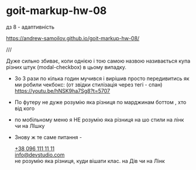 # goit-markup-hw-08

дз 8 - адаптивність

https://andrew-samoilov.github.io/goit-markup-hw-08/

///

Дуже сильно збиває, коли однією і тою самою назвою називається купа різних штук (modal-checkbox) в цьому випадку.

- Зо 3 рази по кілька годин мучився і вирішив просто передивитись як ми робили чекбокс: (от звідки стилізація через тегі - спан) https://youtu.be/hNSK9ha7Sg8?t=5707

- По футеру не дуже розумію яка різниця по марджинам боттом , хто від кого
- по мобільному меню я НЕ розумію яка різниця на шо стили на лінк чи на ЛІшку
- Знову ж те саме питання -
  <div class="mobile-bottom">
  <div><a href="" class="mobile-tel">+38 096 111 11 11</a></div>
  <div><a href="" class="mobile-email">info@devstudio.com</a></div>
  не розумію яка різниця, куди вішати клас. на Дів чи на Лінк
